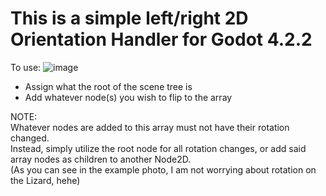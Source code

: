 <h1>This is a simple left/right 2D Orientation Handler for Godot 4.2.2</h1>

To use:
  ![image](https://github.com/user-attachments/assets/a2ccfba6-49f9-4fde-b74a-715ce3181475)
  - Assign what the root of the scene tree is
  - Add whatever node(s) you wish to flip to the array

NOTE:<br>
Whatever nodes are added to this array must not have their rotation changed.<br>
Instead, simply utilize the root node for all rotation changes, or add said array nodes as children to another Node2D.<br>
(As you can see in the example photo, I am not worrying about rotation on the Lizard, hehe)<br>
